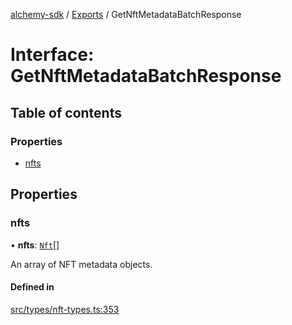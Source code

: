 [alchemy-sdk](../README.md) / [Exports](../modules.md) / GetNftMetadataBatchResponse

# Interface: GetNftMetadataBatchResponse

## Table of contents

### Properties

- [nfts](GetNftMetadataBatchResponse.md#nfts)

## Properties

### nfts

• **nfts**: [`Nft`](Nft.md)[]

An array of NFT metadata objects.

#### Defined in

[src/types/nft-types.ts:353](https://github.com/alchemyplatform/alchemy-sdk-js/blob/6dc36f9/src/types/nft-types.ts#L353)
